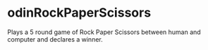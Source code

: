 # odinRockPaperScissors
Plays a 5 round game of Rock Paper Scissors between human and computer and declares a winner.